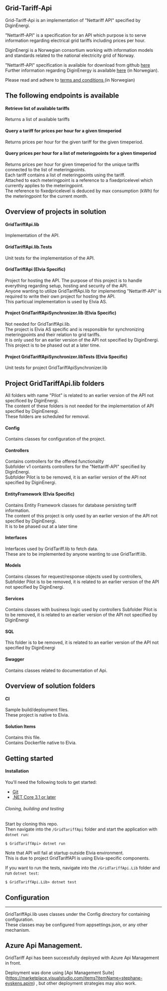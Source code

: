 ## Grid-Tariff-Api

Grid-Tariff-Api is an implementation of "Nettariff API" specified by DiginEnergi.

"Nettariff-API" is a specification for an API which purpose is to serve information regarding electrical grid tariffs including prices per hour.

DiginEnergi is a Norwegian consortium working with information models and standards related to the national electricity grid of Norway.  

"Nettariff-API" specification is available for download from github [here](https://github.com/digin-energi/API-nettleie-for-styring)  
Further information regarding DiginEnergy is available [here](https://diginenergi.no/hva-gjor-vi/nettariff-api/) (in Norwegian).  

Please read and adhere to [terms and conditions ](https://diginenergi.no/hva-gjor-vi/nettariff-api/) (in Norwegian)

## The following endpoints is available
#### Retrieve list of available tariffs
Returns a list of available tariffs

#### Query a tariff for prices per hour for a given timeperiod
Returns prices per hour for the given tariff for the given timeperiod.

####  Query prices per hour for a list of meteringpoints for a given timeperiod
Returns prices per hour for given timeperiod for the unique tariffs connected to the list of meteringpoints.  
Each tariff contains a list of meteringpoints using the tariff.  
Attached to each meteringpoint is a reference to a fixedpricelevel which currently applies to the meteringpoint.  
The reference to fixedpricelevel is deduced by max consumption (kWh) for the meteringpoint for the current month.


## Overview of projects in solution

#### GridTariffApi.lib
Implementation of the API.

#### GridTariffApi.lib.Tests
Unit tests for the implementation of the API.

#### GridTariffApi (Elvia Specific)
Project for hosting the API.
The purpose of this project is to handle everything regarding setup, hosting and security of the API.  
Anyone wanting to utilize GridTariffApi.lib for implementing "Nettariff-API" is required to write their own project for hosting the API.  
This particual implementation is used by Elvia AS.  
 

#### Project GridTariffApiSynchronizer.lib (Elvia Specific)
Not needed for GridTariffApi.lib.  
The project is Elvia AS specific and is responsible for synchronizing meteringpoints and their relation to grid tariffs.  
It is only used for an earlier version of the API not specified by DiginEnergi.  
This project is to be phased out at a later time.

#### Project GridTariffApiSynchronizer.libTests (Elvia Specific)
Unit tests for project GridTariffApiSynchronizer.lib


## Project GridTariffApi.lib folders

All folders with name "Pilot" is related to an earlier version of the API not specificed by DiginEnergi.  
The content of these folders is not needed for the implementation of API specified by DiginEneregi.  
These folders are scheduled for removal.

#### Config
Contains classes for configuration of the project.

#### Controllers
Contains controllers for the offered functionality  
Subfolder v1 containts controllers for the "Nettariff-API" specified by DiginEnergi.  
Subfolder Pilot is to be removed, it is an earlier version of the API not specified by DiginEnergi.

#### EntityFramework (Elvia Specific)
Contains Entity Framework classes for database persisting tariff information.  
The content of this project is only used by an earlier version of the API not specified by DiginEnergi.  
It is to be phased out at a later time

#### Interfaces
Interfaces used by GridTariff.lib to fetch data.  
These are to be implemented by anyone wanting to use GridTariff.lib.

#### Models 
Contains classes for request/response objects used by controllers,  
Subfolder Pilot is to be removed, it is related to an earlier version of the API not specified by DiginEnergi.

#### Services
Contains classes with business logic used by controllers
Subfolder Pilot is to be removed, it is related to an earlier version of the API not specified by DiginEnergi

####  SQL
This folder is to be removed, it is related to an earlier version of the API not specified by DiginEnergi

#### Swagger
Contains classes related to documentation of Api.


## Overview of solution folders

#### CI
Sample build/deployment files.  
These project is native to Elvia.

#### Solution Items 
Contains this file.  
Contains Dockerfile native to Elvia.

## Getting started

#### Installation
You'll need the following tools to get started:
* [Git](https://git-scm.com/downloads)
* [.NET Core 3.1 or later](https://dotnet.microsoft.com/download)

###### Cloning, building and testing
Start by cloning this repo.  
Then navigate into the `/GridTariffApi` folder and start the application with `dotnet run`:
```shell
$ GridTariffApi> dotnet run	
```
Note that API will fail at startup outside Elvia environment.  
This is due to project GridTariffAPI is using Elvia-specific components.

If you want to run the tests, navigate into the `/GridTariffApi.Lib` folder and run `dotnet test`:
```shell
$ GridTariffApi.Lib> dotnet test
```

## Configuration
-------------
GridTariffApi.lib uses classes under the Config directory for containing configuration.  
These classes may be configured from appsettings.json, or any other mechanism.

## Azure Api Management.  
GridTariff Api has been successfully deployed with Azure Api Management in front.

Deployment was done using [Api Management Suite] (https://marketplace.visualstudio.com/items?itemName=stephane-eyskens.apim) , but other deployment strategies may also work.

